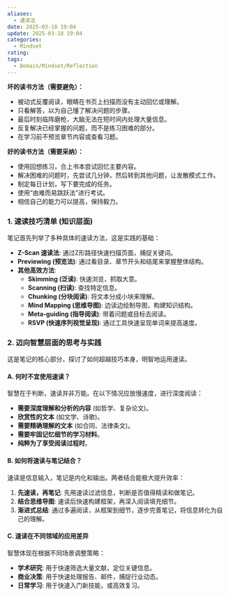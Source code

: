 ```yaml
---
aliases:
  - 速读法
date: 2025-03-18 19:04
update: 2025-03-18 19:04
categories:
  - Mindset
rating: 
tags:
  - Domain/Mindset/Reflection
---
```

**坏的读书方法（需要避免）：**
- 被动式反覆阅读，眼睛在书页上扫描而没有主动回忆或理解。
- 只看解答，以为自己懂了解决问题的步骤。
- 最后时刻临阵磨枪，大脑无法在短时间内处理大量信息。
- 反复解决已经掌握的问题，而不是练习困难的部分。
- 在学习前不预览章节内容或查看习题。


**好的读书方法（需要采纳）：**

- 使用回想练习，合上书本尝试回忆主要内容。
- 解决困难的问题时，先尝试几分钟，然后转到其他问题，让发散模式工作。
- 制定每日计划，写下要完成的任务。
- 使用“由难而易跳跃法”进行考试。
- 相信自己的能力可以提高，保持毅力。

### 1. 速读技巧清单 (知识层面)

笔记首先列举了多种具体的速读方法，这是实践的基础：

*   **Z-Scan 速读法**: 通过Z形路径快速扫描页面，捕捉关键词。
*   **Previewing (预览法)**: 通过看目录、章节开头和结尾来掌握整体结构。
*   **其他高效方法**:
    *   **Skimming (泛读)**: 快速浏览，抓取大意。
    *   **Scanning (扫读)**: 查找特定信息。
    *   **Chunking (分块阅读)**: 将文本分成小块来理解。
    *   **Mind Mapping (思维导图)**: 边读边绘制导图，构建知识结构。
    *   **Meta-guiding (指导阅读)**: 带着问题或目标去阅读。
    *   **RSVP (快速序列视觉呈现)**: 通过工具快速呈现单词来提高速度。

### 2. 迈向智慧层面的思考与实践

这是笔记的核心部分，探讨了如何超越技巧本身，明智地运用速读。

#### A. 何时不宜使用速读？
智慧在于判断，速读并非万能。在以下情况应放慢速度，进行深度阅读：
*   **需要深度理解和分析的内容** (如哲学、复杂论文)。
*   **欣赏性的文本** (如文学、诗歌)。
*   **需要精确理解的文本** (如合同、法律条文)。
*   **需要牢固记忆细节的学习材料**。
*   **纯粹为了享受阅读过程时**。

#### B. 如何将速读与笔记结合？
速读是信息输入，笔记是内化和输出。两者结合能极大提升效率：
1.  **先速读，再笔记**: 先用速读过滤信息，判断是否值得精读和做笔记。
2.  **结合思维导图**: 速读后快速构建框架，再深入阅读填充细节。
3.  **渐进式总结**: 通过多遍阅读，从框架到细节，逐步完善笔记，将信息转化为自己的理解。

#### C. 速读在不同领域的应用差异
智慧体现在根据不同场景调整策略：
*   **学术研究**: 用于快速筛选大量文献，定位关键信息。
*   **商业决策**: 用于快速处理报告、邮件，捕捉行业动态。
*   **日常学习**: 用于快速入门新技能，或高效复习。
